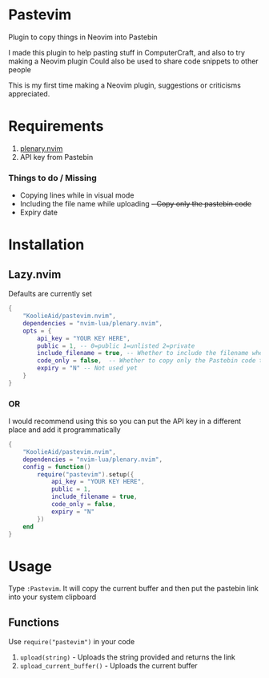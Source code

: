 # Pastevim
Plugin to copy things in Neovim into Pastebin

I made this plugin to help pasting stuff in ComputerCraft, and also to try making a Neovim plugin
Could also be used to share code snippets to other people

This is my first time making a Neovim plugin, suggestions or criticisms appreciated.

# Requirements
1. [plenary.nvim](https://github.com/nvim-lua/plenary.nvim)
2. API key from Pastebin

### Things to do / Missing
- Copying lines while in visual mode
- Including the file name while uploading
~~- Copy only the pastebin code~~
- Expiry date

# Installation
## Lazy.nvim
Defaults are currently set
```lua
{
    "KoolieAid/pastevim.nvim",
    dependencies = "nvim-lua/plenary.nvim",
    opts = {
        api_key = "YOUR KEY HERE",
        public = 1, -- 0=public 1=unlisted 2=private
        include_filename = true, -- Whether to include the filename when uploading to Pastebin
        code_only = false,  -- Whether to copy only the Pastebin code to clipboard instead of full link
        expiry = "N" -- Not used yet
    }
}

```
### OR
I would recommend using this so you can put the API key in a different place and add it programmatically
```lua
{
    "KoolieAid/pastevim.nvim",
    dependencies = "nvim-lua/plenary.nvim",
    config = function()
        require("pastevim").setup({
            api_key = "YOUR KEY HERE",
            public = 1,
            include_filename = true,
            code_only = false,
            expiry = "N"
        })
    end
}
```
# Usage
Type `:Pastevim`. It will copy the current buffer and then put the pastebin link into your system clipboard

## Functions
Use `require("pastevim")` in your code
1. `upload(string)` - Uploads the string provided and returns the link
2. `upload_current_buffer()` - Uploads the current buffer
